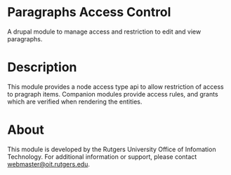 # Paragraphs Access Control

A drupal module to manage access and restriction to edit and view paragraphs.

# Description

This module provides a node access type api to allow restriction of access to 
pragraph items. Companion modules provide access rules, and grants which are
verified when rendering the entities.

# About

This module is developed by the Rutgers University Office of Infomation
Technology. For additional information or support, please contact
webmaster@oit.rutgers.edu.
